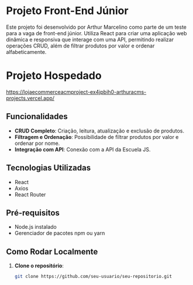 # Projeto Front-End Júnior

Este projeto foi desenvolvido por Arthur Marcelino como parte de um teste para a vaga de front-end júnior. Utiliza React para criar uma aplicação web dinâmica e responsiva que interage com uma API, permitindo realizar operações CRUD, além de filtrar produtos por valor e ordenar alfabeticamente.

# Projeto Hospedado
https://lojaecommerceacmproject-ex4jpbih0-arthuracms-projects.vercel.app/

## Funcionalidades

- **CRUD Completo**: Criação, leitura, atualização e exclusão de produtos.
- **Filtragem e Ordenação**: Possibilidade de filtrar produtos por valor e ordenar por nome.
- **Integração com API**: Conexão com a API da Escuela JS.

## Tecnologias Utilizadas

- React
- Axios
- React Router

## Pré-requisitos

- Node.js instalado
- Gerenciador de pacotes npm ou yarn

## Como Rodar Localmente

1. **Clone o repositório**:

   ```bash
   git clone https://github.com/seu-usuario/seu-repositorio.git
